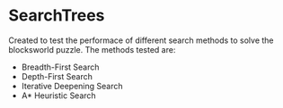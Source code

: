 # SearchTrees

Created to test the performace of different search methods to solve the blocksworld puzzle.
The methods tested are:
- Breadth-First Search
- Depth-First Search
- Iterative Deepening Search
- A\* Heuristic Search
